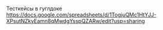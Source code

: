 Тесткейсы в гуглдоке https://docs.google.com/spreadsheets/d/1TogjuQMc1HtYJJ-XPsutNZkyEamn8qMwdgYsspQZARw/edit?usp=sharing